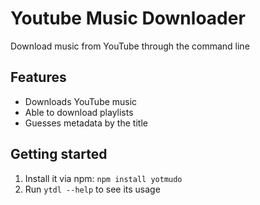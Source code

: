 # Youtube Music Downloader
Download music from YouTube through the command line

## Features
* Downloads YouTube music
* Able to download playlists
* Guesses metadata by the title

## Getting started
1. Install it via npm: ```npm install yotmudo```
2. Run ```ytdl --help``` to see its usage
